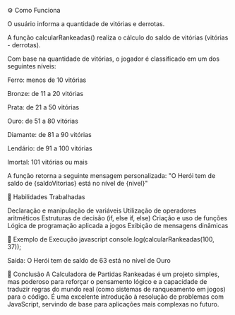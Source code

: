 ⚙️ Como Funciona

O usuário informa a quantidade de vitórias e derrotas.

A função calcularRankeadas() realiza o cálculo do saldo de vitórias (vitórias - derrotas).

Com base na quantidade de vitórias, o jogador é classificado em um dos seguintes níveis:

Ferro: menos de 10 vitórias

Bronze: de 11 a 20 vitórias

Prata: de 21 a 50 vitórias

Ouro: de 51 a 80 vitórias

Diamante: de 81 a 90 vitórias

Lendário: de 91 a 100 vitórias

Imortal: 101 vitórias ou mais

A função retorna a seguinte mensagem personalizada:
"O Herói tem de saldo de {saldoVitorias} está no nível de {nivel}"

🧠 Habilidades Trabalhadas

Declaração e manipulação de variáveis
Utilização de operadores aritméticos
Estruturas de decisão (if, else if, else)
Criação e uso de funções
Lógica de programação aplicada a jogos
Exibição de mensagens dinâmicas

🧪 Exemplo de Execução
javascript
console.log(calcularRankeadas(100, 37));

Saída:
O Herói tem de saldo de 63 está no nível de Ouro

🚀 Conclusão
A Calculadora de Partidas Rankeadas é um projeto simples, mas poderoso para reforçar o pensamento lógico e a capacidade de traduzir regras do mundo real (como sistemas de ranqueamento em jogos) para o código. É uma excelente introdução à resolução de problemas com JavaScript, servindo de base para aplicações mais complexas no futuro.

